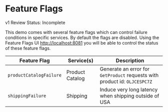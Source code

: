 # Feature Flags

v1 Review Status: Incomplete

This demo comes with several feature flags which can control failure conditions
in specific services. By default the flags are disabled. Using the Feature Flags
UI <http://localhost:8081> you will be able to control the status of these
feature flags.

| Feature Flag            | Service(s)      | Description                                                               |
|-------------------------|-----------------|---------------------------------------------------------------------------|
| `productCatalogFailure` | Product Catalog | Generate an error for `GetProduct` requests with product id: `OLJCESPC7Z` |
| `shippingFailure`       | Shipping        | Induce very long latency when shipping outside of USA                     |

